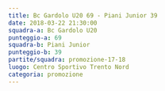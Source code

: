 ```yaml
---
title: Bc Gardolo U20 69 - Piani Junior 39
date: 2018-03-22 21:30:00
squadra-a: Bc Gardolo U20
punteggio-a: 69
squadra-b: Piani Junior
punteggio-b: 39
partite/squadra: promozione-17-18
luogo: Centro Sportivo Trento Nord
categoria: promozione
---
```

